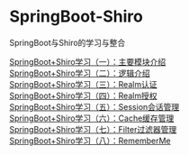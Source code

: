 # SpringBoot-Shiro

SpringBoot与Shiro的学习与整合

[SpringBoot+Shiro学习（一）：主要模块介绍](https://www.jianshu.com/p/489d9951beca) <br>
[SpringBoot+Shiro学习（二）：逻辑介绍](https://www.jianshu.com/p/7464327c83fe)<br>
[SpringBoot+Shiro学习（三）：Realm认证](https://www.jianshu.com/p/7488c1600fc7)<br>
[SpringBoot+Shiro学习（四）：Realm授权](https://www.jianshu.com/p/2dbb52b7b0ec)<br>
[SpringBoot+Shiro学习（五）：Session会话管理](https://www.jianshu.com/p/5aa03c2d118e)<br>
[SpringBoot+Shiro学习（六）：Cache缓存管理](https://www.jianshu.com/p/9701d3d44524)<br>
[SpringBoot+Shiro学习（七）：Filter过滤器管理](https://www.jianshu.com/p/054c925cd45d)<br>
[SpringBoot+Shiro学习（八）：RememberMe](https://www.jianshu.com/p/ba9dfa546e0f)<br>

